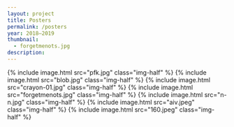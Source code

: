 ```yaml
---
layout: project
title: Posters
permalink: /posters
year: 2018–2019
thumbnail:
  - forgetmenots.jpg
description:
---
```

<div class="img-container">
  {% include image.html src="pfk.jpg" class="img-half" %}
  {% include image.html src="blob.jpg" class="img-half" %}
  {% include image.html src="crayon-01.jpg" class="img-half" %}
  {% include image.html src="forgetmenots.jpg" class="img-half" %}
  {% include image.html src="n-n.jpg" class="img-half" %}
  {% include image.html src="aiv.jpeg" class="img-half" %}
  {% include image.html src="160.jpeg" class="img-half" %}
</div>